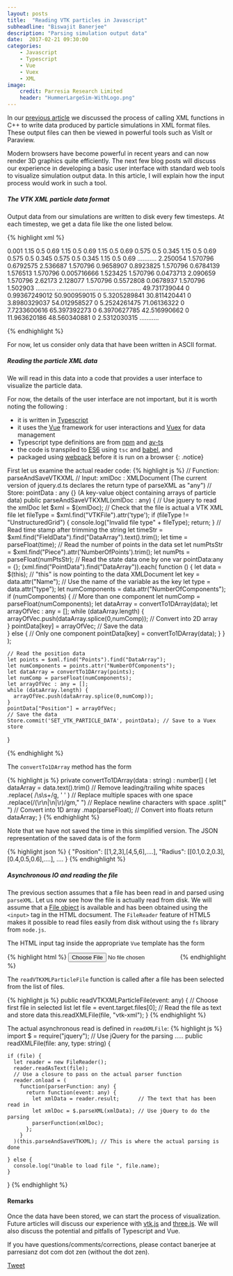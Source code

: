 ```yaml
---
layout: posts
title:  "Reading VTK particles in Javascript"
subheadline: "Biswajit Banerjee"
description: "Parsing simulation output data"
date:  2017-02-21 09:30:00
categories:
    - Javascript
    - Typescript
    - Vue
    - Vuex
    - XML
image:
    credit: Parresia Research Limited
    header: "HummerLargeSim-WithLogo.png"
---
```

In our [previous article](http://www.parresianz.com/c++/xml/vtk/vtk-particle-output/)
we discussed the process of calling XML functions in C++ to write data produced by
particle simulations in XML format files.  These output files can then
be viewed in powerful tools such as VisIt or Paraview.

Modern browsers have become powerful in recent years and can now render
3D graphics quite efficiently.  The next few blog posts will discuss our
experience in developing a basic user interface with standard web tools
to visualize simulation output data.  In this article, I will explain
how the input process would work in such a tool.

##### The VTK XML particle data format #####
Output data from our simulations are written to disk every few timesteps.  At
each timestep, we get a data file like the one listed below.

{% highlight xml %}
<?xml version="1.0"?>
<VTKFile type="UnstructuredGrid" version="0.1" byte_order="LittleEndian" compressor="vtkZLibDataCompressor">
  <UnstructuredGrid>
    <FieldData>
      <DataArray type="Float64" Name="TIME" NumberOfTuples="1" format="ascii" RangeMin="0" RangeMax="0">
        0.001
      </DataArray>
    </FieldData>
    <Piece NumberOfPoints="412" NumberOfCells="0">
      <PointData>
        <DataArray type="Float64" Name="Radius" NumberOfComponents="3" format="ascii" RangeMin="0.83645083538" RangeMax="1.7075128111">
          1.15 0.5 0.69 1.15 0.5 0.69
          1.15 0.5 0.69 0.575 0.5 0.345
          1.15 0.5 0.69 0.575 0.5 0.345
          0.575 0.5 0.345 1.15 0.5 0.69
          ...........
        </DataArray>
        <DataArray type="Float64" Name="Axis a" NumberOfComponents="3" format="ascii" RangeMin="1.923869419" RangeMax="3.8462926819">
          2.250054 1.570796 0.6792575 2.536687 1.570796 0.9658907
          0.8923825 1.570796 0.6784139 1.576513 1.570796 0.005716666
          1.523425 1.570796 0.0473713 2.090659 1.570796 2.62173
          2.128077 1.570796 0.5572808 0.0678937 1.570796 1.502903        
          ...........
        </DataArray>
        ................................................
      </PointData>
      <CellData>
      </CellData>
      <Points>
        <DataArray type="Float32" Name="Points" NumberOfComponents="3" format="ascii" RangeMin="29.109286806" RangeMax="99.675090711">
          49.731739044 0 0.99367249012 50.900959015 0 5.3205289841
          30.811420441 0 3.8980329037 54.012958527 0 5.2524261475
          71.06136322 0 7.7233600616 65.397392273 0 6.3970627785
          42.516990662 0 11.963620186 48.560340881 0 2.5312030315
          ...........
        </DataArray>
      </Points>
      <Cells>
        <DataArray type="Int64" Name="connectivity" format="ascii" RangeMin="1e+299" RangeMax="-1e+299">
        </DataArray>
        <DataArray type="Int64" Name="offsets" format="ascii" RangeMin="1e+299" RangeMax="-1e+299">
        </DataArray>
        <DataArray type="UInt8" Name="types" format="ascii" RangeMin="1e+299" RangeMax="-1e+299">
        </DataArray>
      </Cells>
    </Piece>
  </UnstructuredGrid>
</VTKFile>

{% endhighlight %}

For now, let us consider only data that have been written in ASCII format.

##### Reading the particle XML data #####
We will read in this data into a code that provides a user interface to visualize
the particle data.

For now, the details of the user interface are not important,
but it is worth noting the following : <br>
* it is written in [Typescript](https://www.typescriptlang.org/) <br>
* it uses the [Vue](https://vuejs.org/) framework for user interactions and [Vuex](https://vuex.vuejs.org/en/) for data management <br>
* Typescript type definitions are from [npm](https://www.npmjs.com/) and [av-ts](https://github.com/HerringtonDarkholme/av-ts) <br>
* the code is transpiled to [ES6](http://es6-features.org/#Constants)
  using `tsc` and [babel](https://babeljs.io/), and <br>
* packaged using [webpack](https://webpack.github.io/) before it is run on a browser
{: .notice}

First let us examine the actual reader code:
{% highlight js %}
// Function: parseAndSaveVTKXML
// Input:   xmlDoc : XMLDocument (The current version of jquery.d.ts declares the return type of parseXML as "any")
// Store:   pointData : any {} (A key-value object containing arrays of particle data)
public parseAndSaveVTKXML(xmlDoc : any) {
    // Use jquery to read the xmlDoc
    let $xml = $(xmlDoc);
    // Check that the file is actual a VTK XML file
    let fileType = $xml.find("VTKFile").attr('type');
    if (fileType != "UnstructuredGrid") {
      console.log("Invalid file type" + fileType);
      return;
    }
    // Read time stamp after trimming the string
    let timeStr = $xml.find("FieldData").find("DataArray").text().trim();
    let time = parseFloat(time);
    // Read the number of points in the data set
    let numPtsStr = $xml.find("Piece").attr('NumberOfPoints').trim();
    let numPts = parseFloat(numPtsStr);
    // Read the state data one by one
    var pointData:any = {};
    $($xml.find("PointData").find("DataArray")).each(
      function () {
        let data = $(this);  // "this" is now pointing to the data XMLDocument
        let key = data.attr("Name");  // Use the name of the variable as the key
        let type = data.attr("type");
        let numComponents = data.attr("NumberOfComponents"); 
        if (numComponents) {  // More than one component
          let numComp = parseFloat(numComponents);
          let dataArray = convertTo1DArray(data);
          let arrayOfVec : any = [];
          while (dataArray.length) {
            arrayOfVec.push(dataArray.splice(0,numComp));  // Convert into 2D array        
          }
          pointData[key] = arrayOfVec; // Save the data                      
        } else { // Only one component
          pointData[key] = convertTo1DArray(data);
        }
      }
    );

    // Read the position data
    let points = $xml.find("Points").find("DataArray");
    let numComponents = points.attr("NumberOfComponents");
    let dataArray = convertTo1DArray(points);
    let numComp = parseFloat(numComponents);
    let arrayOfVec : any = [];
    while (dataArray.length) {
      arrayOfVec.push(dataArray.splice(0,numComp));                   
    }
    pointData["Position"] = arrayOfVec;
    // Save the data
    Store.commit('SET_VTK_PARTICLE_DATA', pointData); // Save to a Vuex store
  }

{% endhighlight %}

The `convertTo1DArray` method has the form

{% highlight js %}
private convertTo1DArray(data : string) : number[] {
  let dataArray =
    data.text().trim()                 // Remove leading/trailing white spaces
        .replace( /\s\s+/g, ' ' )      // Replace multiple spaces with one space
        .replace(/(\r\n|\n|\r)/gm," ") // Replace newline characters with space
        .split(" ")                    // Convert into 1D array
        .map(parseFloat);              // Convert into floats
  return dataArray;
}
{% endhighlight %}

Note that we have not saved the time in this simplified version. The JSON representation
of the saved data is of the form

{% highlight json %}
{
  "Position": [[1,2,3],[4,5,6],....],
  "Radius": [[0.1,0.2,0.3],[0.4,0.5,0.6],....],
  ....
}
{% endhighlight %}

##### Asynchronous IO and reading the file #####
The previous section assumes that a file has been read in and parsed using `parseXML`.
Let us now see how the file is actually read from disk.  We will assume that a
[File object](https://developer.mozilla.org/en-US/docs/Web/API/File) is available and
has been obtained using the `<input>` tag in the HTML docsument. The `FileReader` feature
of HTML5 makes it possible to read files easily from disk without using the `fs` library from
`node.js`.

The HTML input tag inside the appropriate `Vue` template has the form

{% highlight html %}
  <input type="file" v-on:change="readVTKXMLParticleFile">
{% endhighlight %}

The `readVTKXMLParticleFile` function is called after a file has been selected from the
list of files.

{% highlight js %}
public readVTKXMLParticleFile(event: any) {
  // Choose first file in selected list
  let file = event.target.files[0];
  // Read the file as text and store data
  this.readXMLFile(file, "vtk-xml");
}
{% endhighlight %}

The actual asynchronous read is defined in `readXMLFile`:
{% highlight js %}
import $ = require("jquery"); // Use jQuery for the parsing
.....
  public readXMLFile(file: any, type: string) {

    if (file) {
      let reader = new FileReader();
      reader.readAsText(file);
      // Use a closure to pass on the actual parser function
      reader.onload = (
        function(parserFunction: any) {
          return function(event: any) {
            let xmlData = reader.result;      // The text that has been read in
            let xmlDoc = $.parseXML(xmlData); // Use jQuery to do the parsing
            parserFunction(xmlDoc);
          };
        }
      )(this.parseAndSaveVTKXML); // This is where the actual parsing is done

    } else {
      console.log("Unable to load file ", file.name);
    }
  }
{% endhighlight %}

#### Remarks ####
Once the data have been stored, we can start the process of visualization.  Future articles will
discuss our experience with [vtk.js](https://kitware.github.io/vtk-js/) and [three.js](https://threejs.org/).  We will also discuss the potential and pitfalls of Typescript and Vue.

If you have questions/comments/corrections, please contact banerjee at parresianz dot com dot zen (without the dot zen).


<a class="twitter-share-button" href="https://twitter.com/intent/tweet" data-via="parresianz"> Tweet</a>
<script src="//platform.linkedin.com/in.js" type="text/javascript">
  lang: en_US
</script>
<script type="IN/Share" data-counter="right"></script>

